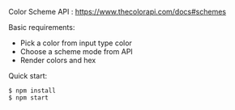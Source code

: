 Color Scheme API : https://www.thecolorapi.com/docs#schemes

Basic requirements: 
- Pick a color from input type color
- Choose a scheme mode from API
- Render colors and hex

Quick start:

```
$ npm install
$ npm start
````
